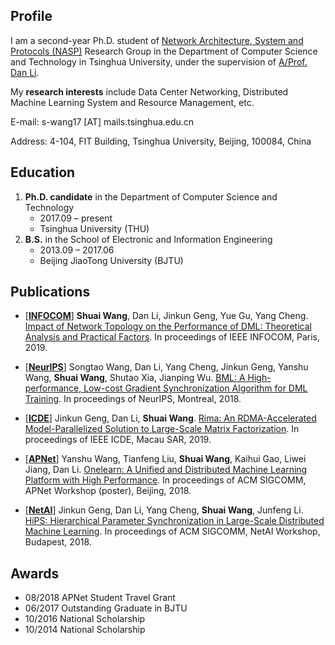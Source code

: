 ## Profile

I am a second-year Ph.D. student of [Network Architecture, System and Protocols (NASP)](https://nasp.cs.tsinghua.edu.cn/) Research Group in the Department of Computer Science and Technology in Tsinghua University, under the supervision of [A/Prof. Dan Li](https://nasp.cs.tsinghua.edu.cn/lidan.html).

My **research interests** include Data Center Networking, Distributed Machine Learning System and Resource Management, etc.

E-mail: s-wang17 [AT] mails.tsinghua.edu.cn

Address: 4-104, FIT Building, Tsinghua University, Beijing, 100084, China


## Education

1. **Ph.D. candidate** in the Department of Computer Science and Technology
    - 2017.09 – present
    - Tsinghua University (THU)
2. **B.S.** in the School of Electronic and Information Engineering
    - 2013.09 – 2017.06
    - Beijing JiaoTong University (BJTU)


## Publications

- [[**INFOCOM**](https://infocom2019.ieee-infocom.org/)] **Shuai Wang**, Dan Li, Jinkun Geng, Yue Gu, Yang Cheng. [Impact of Network Topology on the Performance of DML: Theoretical Analysis and Practical Factors](https://cloud.tsinghua.edu.cn/f/a7a46b3b32e9460b9e82/?dl=1). In proceedings of IEEE INFOCOM, Paris, 2019.

- [[**NeurIPS**](https://nips.cc/Conferences/2018)] Songtao Wang, Dan Li, Yang Cheng, Jinkun Geng, Yanshu Wang, **Shuai Wang**, Shutao Xia, Jianping Wu. [BML: A High-performance, Low-cost Gradient Synchronization Algorithm for DML Training](https://papers.nips.cc/paper/7678-bml-a-high-performance-low-cost-gradient-synchronization-algorithm-for-dml-training.pdf). In proceedings of NeurIPS, Montreal, 2018.

- [[**ICDE**](http://conferences.cis.umac.mo/icde2019/)] Jinkun Geng, Dan Li, **Shuai Wang**. [Rima: An RDMA-Accelerated Model-Parallelized Solution to Large-Scale Matrix Factorization](https://cloud.tsinghua.edu.cn/f/f05e5ac19057485e97a1/?dl=1). In proceedings of IEEE ICDE, Macau SAR, 2019.

- [[**APNet**](https://conferences.sigcomm.org/events/apnet2018/index.html)] Yanshu Wang, Tianfeng Liu, **Shuai Wang**, Kaihui Gao, Liwei Jiang, Dan Li. [Onelearn: A Unified and Distributed Machine Learning Platform with High Performance](https://conferences.sigcomm.org/events/apnet2018/posters/10.pdf). In proceedings of ACM SIGCOMM, APNet Workshop (poster), Beijing, 2018.

- [[**NetAI**](https://conferences.sigcomm.org/sigcomm/2018/workshop-netaim.html)] Jinkun Geng, Dan Li, Yang Cheng, **Shuai Wang**, Junfeng Li. [HiPS: Hierarchical Parameter Synchronization in Large-Scale Distributed Machine Learning](https://dl.acm.org/citation.cfm?id=3229544). In proceedings of ACM SIGCOMM, NetAI Workshop, Budapest, 2018.


## Awards
- 08/2018     APNet Student Travel Grant
- 06/2017     Outstanding Graduate in BJTU
- 10/2016     National Scholarship
- 10/2014     National Scholarship


<br/>
<center>
    <div style="height:100%; width:100%;">
    <script type="text/javascript" id="clustrmaps" src="//cdn.clustrmaps.com/map_v2.js?d=200oA3lQralEswP0erwgH0BFEqTwC3nWky-HuBb_lkc&cl=ffffff&w=a"></script>
    </div>
  <!-- /a -->
</center>